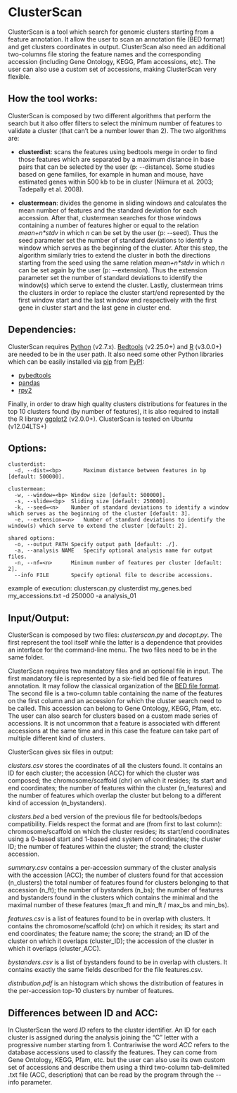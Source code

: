 # ClusterScan
ClusterScan is a tool which search for genomic clusters starting from a feature annotation. It allow the user to scan an annotation file (BED format) and get clusters coordinates in output. ClusterScan also need an additional two-columns file storing the feature names and the corresponding accession (including Gene Ontology, KEGG, Pfam accessions, etc). The user can also use a custom set of accessions, making ClusterScan very flexible.

## How the tool works:
ClusterScan is composed by two different algorithms that perform the search but it also offer filters to select the minimum number of features to validate a cluster (that can’t be a number lower than 2). The two algorithms are:

- **clusterdist**: scans the features using bedtools merge in order to find those features which are separated by a maximum distance in base pairs that can be selected by the user (p: --distance). Some studies based on gene families, for example in human and mouse, have estimated genes within 500 kb to be in cluster (Niimura et al. 2003; Tadepally et al. 2008).

- **clustermean**: divides the genome in sliding windows and calculates the mean number of features and the standard deviation for each accession. After that, clustermean searches for those windows containing a number of features higher or equal to the relation _mean+n*stdv_ in which *n* can be set by the user (p: --seed). Thus the seed parameter set the number of standard deviations to identify a window which serves as the beginning of the cluster. After this step, the algorithm similarly tries to extend the cluster in both the directions starting from the seed using the same relation _mean+n*stdv_ in which *n* can be set again by the user (p: --extension). Thus the extension parameter set the number of standard deviations to identify the window(s) which serve to extend the cluster. Lastly, clustermean trims the clusters in order to replace the cluster start/end represented by the first window start and the last window end respectively with the first gene in cluster start and the last gene in cluster end.

## Dependencies:
ClusterScan requires [Python](https://www.python.org/downloads/release/python-2714/) (v2.7.x). [Bedtools](https://github.com/arq5x/bedtools2) (v2.25.0+) and [R](https://www.r-project.org/) (v3.0.0+) are needed to be in the user path. It also need some other Python libraries which can be easily installed via [pip](https://pip.pypa.io/en/stable/installing/) from [PyPI](https://pypi.python.org/pypi):

- [pybedtools](https://daler.github.io/pybedtools/)
- [pandas](https://pandas.pydata.org/)
- [rpy2](https://rpy2.readthedocs.io/en/version_2.8.x/)

Finally, in order to draw high quality clusters distributions for features in the top 10 clusters found (by number of features), it is also required to install the R library [ggplot2](http://ggplot2.org/) (v2.0.0+). ClusterScan is tested on Ubuntu (v12.04LTS+)

## Options:
```
clusterdist:
  -d, --dist=<bp>		Maximum distance between features in bp [default: 500000].

clustermean:
  -w, --window=<bp>	Window size [default: 500000].
  -s, --slide=<bp>	Sliding size [default: 250000].
  -k, --seed=<n>	Number of standard deviations to identify a window which serves as the beginning of the cluster [default: 3].
  -e, --extension=<n>	Number of standard deviations to identify the window(s) which serve to extend the cluster [default: 2].

shared options:
  -o, --output PATH	Specify output path [default: ./].
  -a, --analysis NAME	Specify optional analysis name for output files.
  -n, --nf=<n>		Minimum number of features per cluster [default: 2].
  --info FILE		Specify optional file to describe accessions.
```
example of execution: clusterscan.py clusterdist my_genes.bed my_accessions.txt -d 250000 -a analysis_01

## Input/Output:
ClusterScan is composed by two files: _clusterscan.py_ and _docopt.py_. The first represent the tool itself while the latter is a  dependence that provides an interface for the command-line menu. The two files need to be in the same folder.

ClusterScan requires two mandatory files and an optional file in input. The first mandatory file is represented by a six-field bed file of features annotation. It may follow the classical organization of the [BED file format](https://genome.ucsc.edu/FAQ/FAQformat.html#format1). The second file is a two-column table containing the name of the features on the first column and an accession for which the cluster search need to be called. This accession can belong to Gene Ontology, KEGG, Pfam, etc. The user can also search for clusters based on a custom made series of accessions. It is not uncommon that a feature is associated with different accessions at the same time and in this case the feature can take part of multiple different kind of clusters. 

ClusterScan gives six files in output:

*clusters.csv* stores the coordinates of all the clusters found. It contains an ID for each cluster; the accession (ACC) for which the cluster was composed; the chromosome/scaffold (chr) on which it resides; its start and end coordinates; the number of features within the cluster (n_features) and the number of features which overlap the cluster but belong to a different kind of accession (n_bystanders).

*clusters.bed* a bed version of the previous file for bedtools/bedops compatibility. Fields respect the format and  are (from first to last column): chromosome/scaffold on which the cluster resides; its start/end coordinates using a 0-based start and 1-based end system of coordinates; the cluster ID; the number of features within the cluster; the strand; the cluster accession.

*summary.csv* contains a per-accession summary of the cluster analysis with the accession (ACC); the number of clusters found for that accession (n_clusters) the total number of features found for clusters belonging to that accession (n_ft); the number of bystanders (n_bs); the number of features and bystanders found in the clusters which contains the minimal and the maximal number of these features (max_ft and min_ft / max_bs and min_bs).

*features.csv* is a list of features found to be in overlap with clusters. It contains the chromosome/scaffold (chr) on which it resides; its start and end coordinates; the feature name; the score; the strand; an ID of the cluster on which it overlaps (cluster_ID); the accession of the cluster in which it overlaps (cluster_ACC).

*bystanders.csv* is a list of bystanders found to be in overlap with clusters. It contains exactly the same fields described for the file features.csv.

*distribution.pdf* is an histogram which shows the distribution of features in the per-accession top-10 clusters by number of features.

## Differences between ID and ACC:
In ClusterScan the word _ID_ refers to the cluster identifier. An ID for each cluster is assigned during the analysis joining the “C” letter with a progressive number starting from 1. Contrariwise the word _ACC_ refers to the database accessions used to classify the features. They can come from Gene Ontology, KEGG, Pfam, etc. but the user can also use its own custom set of accessions and describe them using a third two-column tab-delimited .txt file (ACC, description) that can be read by the program through the --info parameter.
